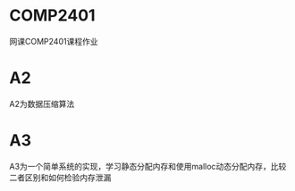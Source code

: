 # COMP2401
网课COMP2401课程作业

# A2
A2为数据压缩算法

# A3
A3为一个简单系统的实现，学习静态分配内存和使用malloc动态分配内存，比较二者区别和如何检验内存泄漏
